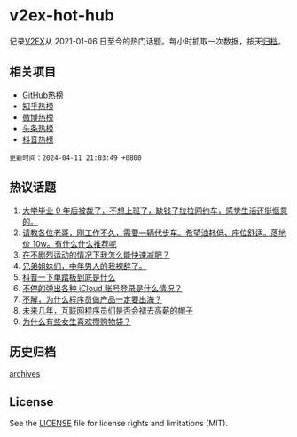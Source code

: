 # v2ex-hot-hub

 记录[V2EX](https://www.v2ex.com/)从 2021-01-06 日至今的热门话题。每小时抓取一次数据，按天[归档](archives)。
 
 ## 相关项目

- [GitHub热榜](https://github.com/it985/github-hot-hub)
- [知乎热榜](https://github.com/it985/zhihu-hot-hub)
- [微博热榜](https://github.com/it985/weibo-hot-hub)
- [头条热榜](https://github.com/it985/toutiao-hot-hub)
- [抖音热榜](https://github.com/it985/douyin-hot-hub)


 `更新时间：2024-04-11 21:03:49 +0800`

## 热议话题

1. [大学毕业 9 年后被裁了，不想上班了，缺钱了拉拉网约车，感觉生活还挺惬意的。](https://www.v2ex.com/t/1031505)
1. [请教各位老哥，刚工作不久，需要一辆代步车。希望油耗低、座位舒适。落地价 10w。有什么什么推荐呢](https://www.v2ex.com/t/1031562)
1. [在不剧烈运动的情况下我怎么能快速减肥？](https://www.v2ex.com/t/1031605)
1. [兄弟姐妹们，中年男人的我裸辞了。](https://www.v2ex.com/t/1031614)
1. [科普一下单踏板到底是什么](https://www.v2ex.com/t/1031429)
1. [不停的弹出各种 iCloud 账号登录是什么情况？](https://www.v2ex.com/t/1031498)
1. [不解，为什么程序员做产品一定要出海？](https://www.v2ex.com/t/1031514)
1. [未来几年，互联网程序员们是否会褪去高薪的帽子](https://www.v2ex.com/t/1031500)
1. [为什么有些女生喜欢攒购物袋？](https://www.v2ex.com/t/1031551)

## 历史归档

[archives](archives)

## License

See the [LICENSE](LICENSE) file for license rights and limitations (MIT).
